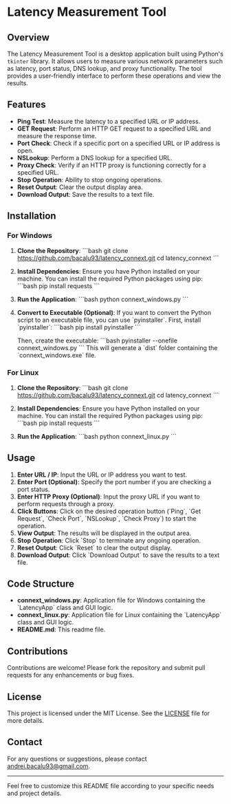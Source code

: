 
# Latency Measurement Tool

## Overview

The Latency Measurement Tool is a desktop application built using Python's `tkinter` library. It allows users to measure various network parameters such as latency, port status, DNS lookup, and proxy functionality. The tool provides a user-friendly interface to perform these operations and view the results.

## Features

- **Ping Test**: Measure the latency to a specified URL or IP address.
- **GET Request**: Perform an HTTP GET request to a specified URL and measure the response time.
- **Port Check**: Check if a specific port on a specified URL or IP address is open.
- **NSLookup**: Perform a DNS lookup for a specified URL.
- **Proxy Check**: Verify if an HTTP proxy is functioning correctly for a specified URL.
- **Stop Operation**: Ability to stop ongoing operations.
- **Reset Output**: Clear the output display area.
- **Download Output**: Save the results to a text file.

## Installation

### For Windows

1. **Clone the Repository**:
   \`\`\`bash
   git clone https://github.com/bacalu93/latency_connext.git
   cd latency_connext
   \`\`\`

2. **Install Dependencies**:
   Ensure you have Python installed on your machine. You can install the required Python packages using pip:
   \`\`\`bash
   pip install requests
   \`\`\`

3. **Run the Application**:
   \`\`\`bash
   python connext_windows.py
   \`\`\`

4. **Convert to Executable (Optional)**:
   If you want to convert the Python script to an executable file, you can use \`pyinstaller\`. First, install \`pyinstaller\`:
   \`\`\`bash
   pip install pyinstaller
   \`\`\`

   Then, create the executable:
   \`\`\`bash
   pyinstaller --onefile connext_windows.py
   \`\`\`
   This will generate a \`dist\` folder containing the \`connext_windows.exe\` file.

### For Linux

1. **Clone the Repository**:
   \`\`\`bash
   git clone https://github.com/bacalu93/latency_connext.git
   cd latency_connext
   \`\`\`

2. **Install Dependencies**:
   Ensure you have Python installed on your machine. You can install the required Python packages using pip:
   \`\`\`bash
   pip install requests
   \`\`\`

3. **Run the Application**:
   \`\`\`bash
   python connext_linux.py
   \`\`\`

## Usage

1. **Enter URL / IP**: Input the URL or IP address you want to test.
2. **Enter Port (Optional)**: Specify the port number if you are checking a port status.
3. **Enter HTTP Proxy (Optional)**: Input the proxy URL if you want to perform requests through a proxy.
4. **Click Buttons**: Click on the desired operation button (\`Ping\`, \`Get Request\`, \`Check Port\`, \`NSLookup\`, \`Check Proxy\`) to start the operation.
5. **View Output**: The results will be displayed in the output area.
6. **Stop Operation**: Click \`Stop\` to terminate any ongoing operation.
7. **Reset Output**: Click \`Reset\` to clear the output display.
8. **Download Output**: Click \`Download Output\` to save the results to a text file.

## Code Structure

- **connext_windows.py**: Application file for Windows containing the \`LatencyApp\` class and GUI logic.
- **connext_linux.py**: Application file for Linux containing the \`LatencyApp\` class and GUI logic.
- **README.md**: This readme file.

## Contributions

Contributions are welcome! Please fork the repository and submit pull requests for any enhancements or bug fixes.

## License

This project is licensed under the MIT License. See the [LICENSE](LICENSE) file for more details.

## Contact

For any questions or suggestions, please contact andrei.bacalu93@gmail.com.

---

Feel free to customize this README file according to your specific needs and project details.
